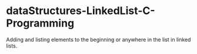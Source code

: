 # dataStructures-LinkedList-C-Programming
Adding and listing elements to the beginning or anywhere in the list in linked lists.
